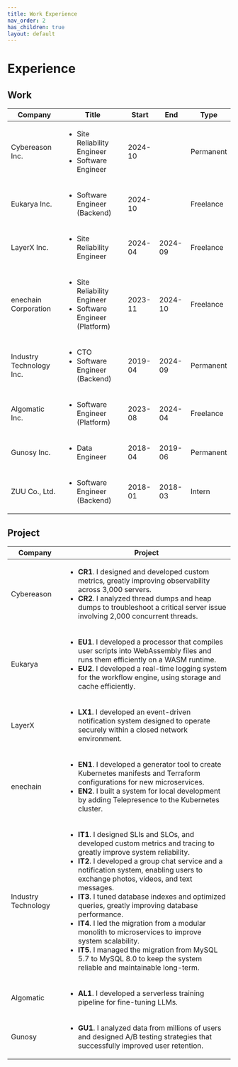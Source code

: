 ```yaml
---
title: Work Experience
nav_order: 2
has_children: true
layout: default
---
```


# Experience

## Work

<table>
  <thead>
    <tr>
      <th>Company</th>
      <th>Title</th>
      <th>Start</th>
      <th>End</th>
      <th>Type</th>
    </tr>
  </thead>
  <tbody>
    <tr>
      <td>Cybereason Inc.</td>
      <td><ul><li>Site Reliability Engineer</li><li>Software Engineer</li></ul></td>
      <td>2024-10</td>
      <td></td>
      <td>Permanent</td>
    </tr>
    <tr>
      <td>Eukarya Inc.</td>
      <td><ul><li>Software Engineer (Backend)</li></ul></td>
      <td>2024-10</td>
      <td></td>
      <td>Freelance</td>
    </tr>
    <tr>
      <td>LayerX Inc.</td>
      <td><ul><li>Site Reliability Engineer</li></ul></td>
      <td>2024-04</td>
      <td>2024-09</td>
      <td>Freelance</td>
    </tr>
    <tr>
      <td>enechain Corporation</td>
      <td><ul><li>Site Reliability Engineer</li><li>Software Engineer (Platform)</li></ul></td>
      <td>2023-11</td>
      <td>2024-10</td>
      <td>Freelance</td>
    </tr>
    <tr>
      <td>Industry Technology Inc.</td>
      <td><ul><li>CTO</li><li>Software Engineer (Backend)</li></ul></td>
      <td>2019-04</td>
      <td>2024-09</td>
      <td>Permanent</td>
    </tr>
    <tr>
      <td>Algomatic Inc.</td>
      <td><ul><li>Software Engineer (Platform)</li></ul></td>
      <td>2023-08</td>
      <td>2024-04</td>
      <td>Freelance</td>
    </tr>
    <tr>
      <td>Gunosy Inc.</td>
      <td><ul><li>Data Engineer</li></ul></td>
      <td>2018-04</td>
      <td>2019-06</td>
      <td>Permanent</td>
    </tr>
    <tr>
      <td>ZUU Co., Ltd.</td>
      <td><ul><li>Software Engineer (Backend)</li></ul></td>
      <td>2018-01</td>
      <td>2018-03</td>
      <td>Intern</td>
    </tr>
  </tbody>
</table>

## Project

<table>
  <thead>
    <tr>
      <th>Company</th>
      <th>Project</th>
    </tr>
  </thead>
  <tbody>
    <tr>
      <td>Cybereason</td>
      <td><ul><li><strong>CR1</strong>. I designed and developed custom metrics, greatly improving observability across 3,000 servers.</li><li><strong>CR2</strong>. I analyzed thread dumps and heap dumps to troubleshoot a critical server issue involving 2,000 concurrent threads.</li></ul></td>
    </tr>
    <tr>
      <td>Eukarya</td>
      <td><ul><li><strong>EU1</strong>. I developed a processor that compiles user scripts into WebAssembly files and runs them efficiently on a WASM runtime.</li><li><strong>EU2</strong>. I developed a real-time logging system for the workflow engine, using storage and cache efficiently.</li></ul></td>
    </tr>
    <tr>
      <td>LayerX</td>
      <td><ul><li><strong>LX1</strong>. I developed an event-driven notification system designed to operate securely within a closed network environment.</li></ul></td>
    </tr>
    <tr>
      <td>enechain</td>
      <td><ul><li><strong>EN1</strong>. I developed a generator tool to create Kubernetes manifests and Terraform configurations for new microservices.</li><li><strong>EN2</strong>. I built a system for local development by adding Telepresence to the Kubernetes cluster.</li></ul></td>
    </tr>
    <tr>
      <td>Industry Technology</td>
      <td><ul><li><strong>IT1</strong>. I designed SLIs and SLOs, and developed custom metrics and tracing to greatly improve system reliability.</li><li><strong>IT2</strong>. I developed a group chat service and a notification system, enabling users to exchange photos, videos, and text messages.</li><li><strong>IT3</strong>. I tuned database indexes and optimized queries, greatly improving database performance.</li><li><strong>IT4</strong>. I led the migration from a modular monolith to microservices to improve system scalability.</li><li><strong>IT5</strong>. I managed the migration from MySQL 5.7 to MySQL 8.0 to keep the system reliable and maintainable long-term.</li></ul></td>
    </tr>
    <tr>
      <td>Algomatic</td>
      <td><ul><li><strong>AL1</strong>. I developed a serverless training pipeline for fine-tuning LLMs.</li></ul></td>
    </tr>
    <tr>
      <td>Gunosy</td>
      <td><ul><li><strong>GU1</strong>. I analyzed data from millions of users and designed A/B testing strategies that successfully improved user retention.</li></ul></td>
    </tr>
  </tbody>
</table>

